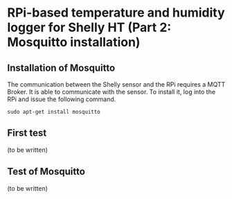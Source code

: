 # RPi-based temperature and humidity logger for Shelly HT (Part 2: Mosquitto installation)

## Installation of Mosquitto

The communication between the Shelly sensor and the RPi requires a MQTT Broker. It is able to communicate with the sensor. To install it, log into the RPi and issue the following command.

`sudo apt-get install mosquitto`



## First test

(to be written)

## Test of Mosquitto

(to be written)
